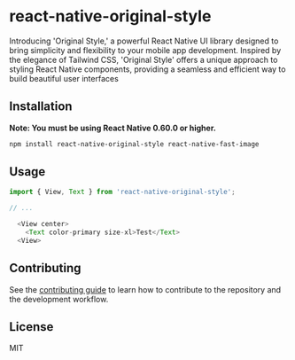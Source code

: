 # react-native-original-style

Introducing 'Original Style,' a powerful React Native UI library designed to bring simplicity and flexibility to your mobile app development. Inspired by the elegance of Tailwind CSS, 'Original Style' offers a unique approach to styling React Native components, providing a seamless and efficient way to build beautiful user interfaces

## Installation

**Note: You must be using React Native 0.60.0 or higher.**

```sh
npm install react-native-original-style react-native-fast-image
```

## Usage

```js
import { View, Text } from 'react-native-original-style';

// ...

  <View center>
    <Text color-primary size-xl>Test</Text>
  <View>
```

## Contributing

See the [contributing guide](CONTRIBUTING.md) to learn how to contribute to the repository and the development workflow.

## License

MIT
